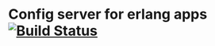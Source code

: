 Config server for erlang apps [![Build Status](https://secure.travis-ci.org/johannesh/ibrowse.png)](http://travis-ci.org/rusblaze/config_server)
=========================
